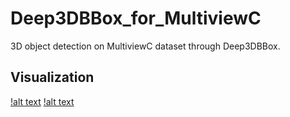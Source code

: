 # Deep3DBBox_for_MultiviewC
 3D object detection on MultiviewC dataset through Deep3DBBox.
 
## Visualization 
[!alt text](https://github.com/Robert-Mar/Deep3DBox_for_MultiviewC/blob/main/results/C0.png "Visualization of Camera1")
[!alt text](https://github.com/Robert-Mar/Deep3DBox_for_MultiviewC/blob/main/results/C6.png "Visualization of Camera6")
